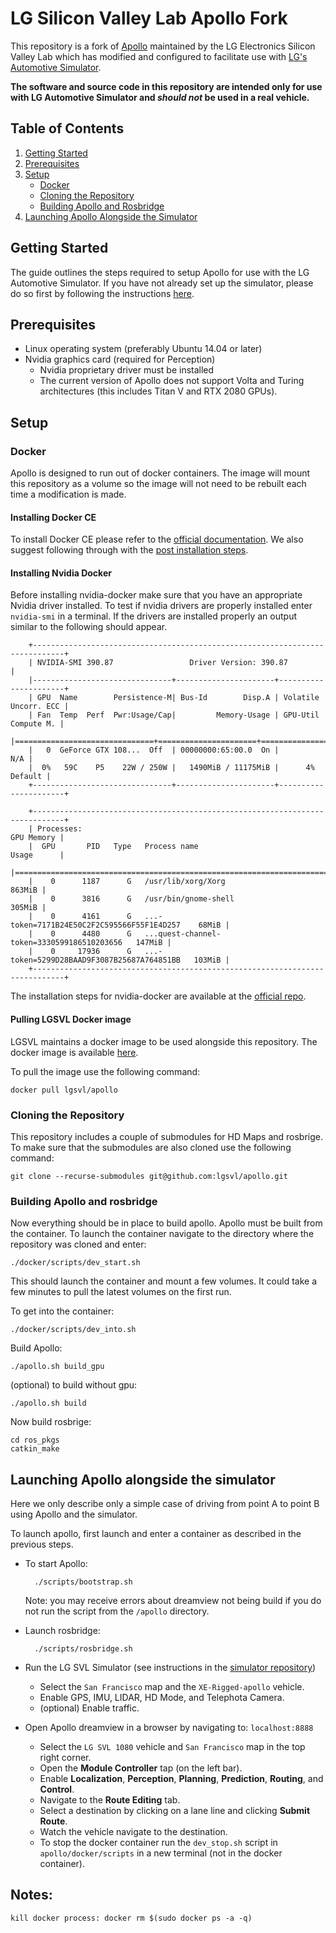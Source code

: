 # LG Silicon Valley Lab Apollo Fork
This repository is a fork of [Apollo](https://github.com/ApolloAuto/apollo) maintained by the LG Electronics Silicon Valley Lab which has modified and configured to facilitate use with [LG's Automotive Simulator](https://github.com/lgsvl/simulator).

**The software and source code in this repository are intended only for use with LG Automotive Simulator and *should not* be used in a real vehicle.**

## Table of Contents

1. [Getting Started](#getting-started)
2. [Prerequisites](#prerequisites)
3. [Setup](#setup)
    - [Docker](#docker)
    - [Cloning the Repository](#cloning-the-repository)
    - [Building Apollo and Rosbridge](#building-apollo-and-rosbridge)
4. [Launching Apollo Alongside the Simulator](#launching-apollo-alongside-the-simulator)

## Getting Started
The guide outlines the steps required to setup Apollo for use with the LG Automotive Simulator. If you have not already set up the simulator, please do so first by following the instructions [here](https://github.com/lgsvl/simulator).

## Prerequisites
* Linux operating system (preferably Ubuntu 14.04 or later)
* Nvidia graphics card (required for Perception)
    - Nvidia proprietary driver must be installed
    - The current version of Apollo does not support Volta and Turing architectures (this includes Titan V and RTX 2080 GPUs).
   


## Setup

### Docker
Apollo is designed to run out of docker containers. The image will mount this repository as a volume so the image will not need to be rebuilt each time a modification is made.

#### Installing Docker CE
To install Docker CE please refer to the [official documentation](https://docs.docker.com/install/linux/docker-ce/ubuntu/).
We also suggest following through with the [post installation steps](https://docs.docker.com/install/linux/linux-postinstall/).

#### Installing Nvidia Docker
Before installing nvidia-docker make sure that you have an appropriate Nvidia driver installed.
To test if nvidia drivers are properly installed enter `nvidia-smi` in a terminal. If the drivers are installed properly an output similar to the following should appear.
```
    +-----------------------------------------------------------------------------+
    | NVIDIA-SMI 390.87                 Driver Version: 390.87                    |
    |-------------------------------+----------------------+----------------------+
    | GPU  Name        Persistence-M| Bus-Id        Disp.A | Volatile Uncorr. ECC |
    | Fan  Temp  Perf  Pwr:Usage/Cap|         Memory-Usage | GPU-Util  Compute M. |
    |===============================+======================+======================|
    |   0  GeForce GTX 108...  Off  | 00000000:65:00.0  On |                  N/A |
    |  0%   59C    P5    22W / 250W |   1490MiB / 11175MiB |      4%      Default |
    +-------------------------------+----------------------+----------------------+
                                                                                
    +-----------------------------------------------------------------------------+
    | Processes:                                                       GPU Memory |
    |  GPU       PID   Type   Process name                             Usage      |
    |=============================================================================|
    |    0      1187      G   /usr/lib/xorg/Xorg                           863MiB |
    |    0      3816      G   /usr/bin/gnome-shell                         305MiB |
    |    0      4161      G   ...-token=7171B24E50C2F2C595566F55F1E4D257    68MiB |
    |    0      4480      G   ...quest-channel-token=3330599186510203656   147MiB |
    |    0     17936      G   ...-token=5299D28BAAD9F3087B25687A764851BB   103MiB |
    +-----------------------------------------------------------------------------+
```

The installation steps for nvidia-docker are available at the [official repo](https://github.com/NVIDIA/nvidia-docker). 

#### Pulling LGSVL Docker image
LGSVL maintains a docker image to be used alongside this repository. The docker image is available [here](https://hub.docker.com/r/lgsvl/apollo/).

To pull the image use the following command:

    docker pull lgsvl/apollo

### Cloning the Repository
This repository includes a couple of submodules for HD Maps and rosbrige. To make sure that the submodules are also cloned use the following command:

    git clone --recurse-submodules git@github.com:lgsvl/apollo.git


### Building Apollo and rosbridge
Now everything should be in place to build apollo. Apollo must be built from the container. To launch the container navigate to the directory where the repository was cloned and enter:

    ./docker/scripts/dev_start.sh

This should launch the container and mount a few volumes. It could take a few minutes to pull the latest volumes on the first run.

To get into the container:

    ./docker/scripts/dev_into.sh

Build Apollo:

    ./apollo.sh build_gpu

(optional) to build without gpu:

    ./apollo.sh build

Now build rosbrige:

    cd ros_pkgs
    catkin_make

## Launching Apollo alongside the simulator

Here we only describe only a simple case of driving from point A to point B using Apollo and the simulator. 

To launch apollo, first launch and enter a container as described in the previous steps.

* To start Apollo:

        ./scripts/bootstrap.sh

    Note: you may receive errors about dreamview not being build if you do not run the script from the `/apollo` directory.

* Launch rosbridge:

        ./scripts/rosbridge.sh

* Run the LG SVL Simulator (see instructions in the [simulator repository](https://github.com/lgsvl/simulator))
    - Select the `San Francisco` map and the `XE-Rigged-apollo` vehicle.
    - Enable GPS, IMU, LIDAR, HD Mode, and Telephota Camera.
    - (optional) Enable traffic.

* Open Apollo dreamview in a browser by navigating to: `localhost:8888`
    - Select the `LG SVL 1080` vehicle and `San Francisco` map in the top right corner.
    - Open the **Module Controller** tap (on the left bar).
    - Enable **Localization**, **Perception**, **Planning**, **Prediction**, **Routing**, and **Control**.
    - Navigate to the **Route Editing** tab.
    - Select a destination by clicking on a lane line and clicking **Submit Route**.
    - Watch the vehicle navigate to the destination.
    - To stop the docker container run the `dev_stop.sh` script in `apollo/docker/scripts` in a new terminal (not in the docker container).

## Notes:
    kill docker process: docker rm $(sudo docker ps -a -q)
